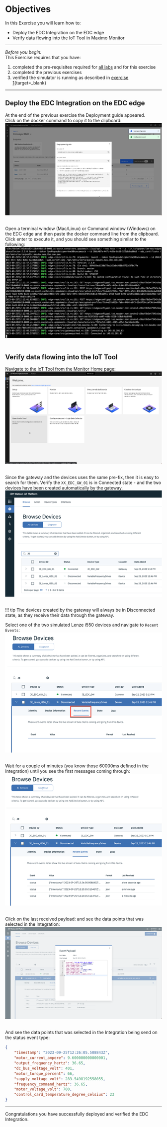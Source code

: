 # Objectives
In this Exercise you will learn how to:

* Deploy the EDC Integration on the EDC edge
* Verify data flowing into the IoT Tool in Maximo Monitor

---
*Before you begin:*  
This Exercise requires that you have:

1. completed the pre-requisites required for [all labs](prereqs.md) and for this exercise
2. completed the previous exercises
3. verified the simulator is running as described in [exercise 1](setup.md#configure-the-modbus-simulator){target=_blank}

---

## Deploy the EDC Integration on the EDC edge

At the end of the previous exercise the Deployment guide appeared. </br>
Click on the docker command to copy it to the clipboard:
![Deployment Guide](img/edc_integration_14.png)</br></br>

Open a terminal window (Mac/Linux) or Command window (Windows) on the EDC edge and then paste the docker command line from the clipboard.</br>
Click enter to execute it, and you should see something similar to the following:
![Start EDC edge](img/deploy_01.png)</br></br>

## Verify data flowing into the IoT Tool

Navigate to the IoT Tool from the Monitor Home page:
![Navigate to IoT Tool](img/deploy_02.png)</br></br>

Since the gateway and the devices uses the same pre-fix, then it is easy to search for them. Verify the `XX_EDC_GW_01` is in Connected state - and the two devices have been created automatically by the gateway.
![EDC devices in IoT Tool](img/deploy_03.png)</br></br>

!!! tip
    The devices created by the gateway will always be in Disconnected state, as they receive their data through the gateway.

Select one of the two simulated Lenze i550 devices and navigate to `Recent Events`:
![Open device in Connect](img/deploy_04.png)</br></br>

Wait for a couple of minutes (you know those 60000ms defined in the Integration) until you see the first messages coming through:
![View device in Connect](img/deploy_05.png)</br></br>

Click on the last received payload: and see the data points that was selected in the Integration:
![View device payload in Connect](img/deploy_06.png)</br></br>

And see the data points that was selected in the Integration being send on the status event type:

``` json
{
	"timestamp": "2023-09-25T12:26:05.508843Z",
    "motor_current_ampere": 9.600000000000001,
	"output_frequency_hertz": 36.65,
 	"dc_bus_voltage_volt": 401,
 	"motor_torque_percent": 66,
 	"supply_voltage_volt": 283.5498192558055,
 	"frequency_command_hertz": 36.65,
 	"motor_voltage_volt": 700,
    "control_card_temperature_degree_celsius": 23
}
```


---
Congratulations you have successfully deployed and verified the EDC Integration.</br>
